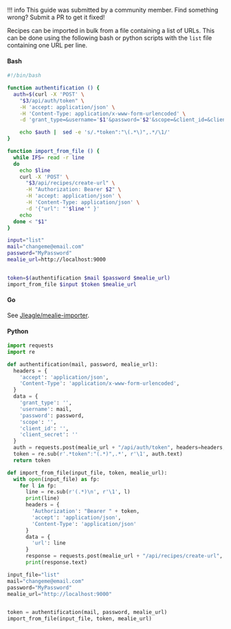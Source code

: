 !!! info
	This guide was submitted by a community member. Find something wrong? Submit a PR to get it fixed!


Recipes can be imported in bulk from a file containing a list of URLs. This can be done using the following bash or python scripts with the `list` file containing one URL per line.

#### Bash
```bash
#!/bin/bash

function authentification () {
  auth=$(curl -X 'POST' \
    "$3/api/auth/token" \
    -H 'accept: application/json' \
    -H 'Content-Type: application/x-www-form-urlencoded' \
    -d 'grant_type=&username='$1'&password='$2'&scope=&client_id=&client_secret=')

    echo $auth |  sed -e 's/.*token":"\(.*\)",.*/\1/'
}

function import_from_file () {
  while IFS= read -r line
  do
    echo $line
    curl -X 'POST' \
      "$3/api/recipes/create-url" \
      -H "Authorization: Bearer $2" \
      -H 'accept: application/json' \
      -H 'Content-Type: application/json' \
      -d '{"url": "'$line'" }'
    echo
  done < "$1"
}

input="list"
mail="changeme@email.com"
password="MyPassword"
mealie_url=http://localhost:9000


token=$(authentification $mail $password $mealie_url)
import_from_file $input $token $mealie_url

```

#### Go
See <a href="https://github.com/Jleagle/mealie-importer" target="_blank">Jleagle/mealie-importer</a>.

#### Python
```python
import requests
import re

def authentification(mail, password, mealie_url):
  headers = {
    'accept': 'application/json',
    'Content-Type': 'application/x-www-form-urlencoded',
  }
  data = {
    'grant_type': '',
    'username': mail,
    'password': password,
    'scope': '',
    'client_id': '',
    'client_secret': ''
  }
  auth = requests.post(mealie_url + "/api/auth/token", headers=headers, data=data)
  token = re.sub(r'.*token":"(.*)",.*', r'\1', auth.text)
  return token

def import_from_file(input_file, token, mealie_url):
  with open(input_file) as fp:
    for l in fp:
      line = re.sub(r'(.*)\n', r'\1', l)
      print(line)
      headers = {
        'Authorization': "Bearer " + token,
        'accept': 'application/json',
        'Content-Type': 'application/json'
      }
      data = {
        'url': line
      }
      response = requests.post(mealie_url + "/api/recipes/create-url", headers=headers, json=data)
      print(response.text)

input_file="list"
mail="changeme@email.com"
password="MyPassword"
mealie_url="http://localhost:9000"


token = authentification(mail, password, mealie_url)
import_from_file(input_file, token, mealie_url)
```

